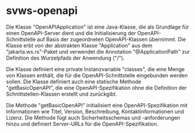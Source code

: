 # svws-openapi

Die Klasse "OpenAPIApplication" ist eine Java-Klasse, die als Grundlage für einen OpenAPI-Server dient und die Initialisierung der OpenAPI-Schnittstelle auf Basis der zugeordneten OpenAPI-Klassen übernimmt. 
Die Klasse erbt von der abstrakten Klasse "Application" aus dem "jakarta.ws.rs"-Paket und verwendet die Annotation "@ApplicationPath" zur Definition des Wurzelpfads der Anwendung ("/").

Die Klasse definiert eine private Instanzvariable "classes", die eine Menge von Klassen enthält, die für die OpenAPI-Schnittstelle eingebunden werden sollen. 
Die Klasse definiert auch eine statische Methode "getBasicOpenAPI", die eine OpenAPI-Spezifikation ohne die Definition der Schnittstellen-Klassen erstellt und zurückgibt.

Die Methode "getBasicOpenAPI" initialisiert eine OpenAPI-Spezifikation mit Informationen wie Titel, Version, Beschreibung, Kontaktinformationen und Lizenz. 
Die Methode fügt auch Sicherheitsschemas und -anforderungen hinzu und definiert Server-URLs für die OpenAPI-Spezifikation.
